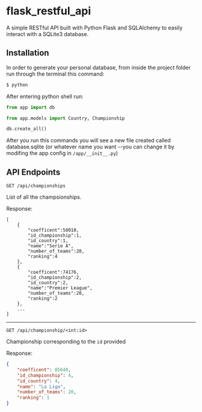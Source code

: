 # flask_restful_api

A simple RESTful API built with Python Flask and SQLAlchemy to easily interact with a SQLite3 database.

## Installation

In order to generate your personal database, from inside the project folder run through the terminal this command:

```bash
$ python
```

After entering python shell run:

```python
from app import db

from app.models import Country, Championship

db.create_all()
```

After you run this commands you will see a new file created called database.sqlite (or whatever name you want --you can change it by modifing the app config in `/app/__init__.py`)

## API Endpoints

```
GET /api/championships
```

List of all the champsionships.

Response:

```
[
    {
        "coefficent":58010,
        "id_championship":1,
        "id_country":1,
        "name":"Serie A",
        "number_of_teams":20,
        "ranking":4
    },
    {
        "coefficent":74176,
        "id_championship":2,
        "id_country":2,
        "name":"Premier League",
        "number_of_teams":20,
        "ranking":2
    },
    ...
]
```

---

```
GET /api/championship/<int:id>
```

Championship corresponding to the `id` provided

Response:

```json
{
	"coefficent": 85640,
	"id_championship": 4,
	"id_country": 4,
	"name": "La Liga",
	"number_of_teams": 20,
	"ranking": 1
}
```
